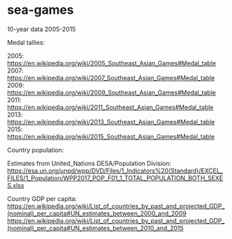# sea-games
10-year data 2005-2015 

Medal tallies: 

2005: https://en.wikipedia.org/wiki/2005_Southeast_Asian_Games#Medal_table
2007: https://en.wikipedia.org/wiki/2007_Southeast_Asian_Games#Medal_table
2009: https://en.wikipedia.org/wiki/2009_Southeast_Asian_Games#Medal_table
2011: https://en.wikipedia.org/wiki/2011_Southeast_Asian_Games#Medal_table
2013: https://en.wikipedia.org/wiki/2013_Southeast_Asian_Games#Medal_table
2015: https://en.wikipedia.org/wiki/2015_Southeast_Asian_Games#Medal_table

Country population: 

Estimates from United_Nations DESA/Population Division: https://esa.un.org/unpd/wpp/DVD/Files/1_Indicators%20(Standard)/EXCEL_FILES/1_Population/WPP2017_POP_F01_1_TOTAL_POPULATION_BOTH_SEXES.xlsx

Country GDP per capita:  
https://en.wikipedia.org/wiki/List_of_countries_by_past_and_projected_GDP_(nominal)_per_capita#UN_estimates_between_2000_and_2009
https://en.wikipedia.org/wiki/List_of_countries_by_past_and_projected_GDP_(nominal)_per_capita#UN_estimates_between_2010_and_2015
